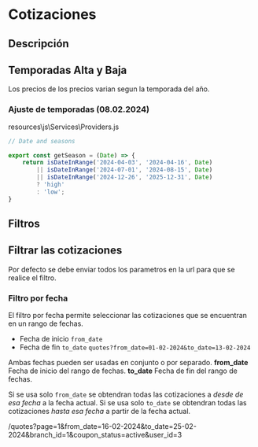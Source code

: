 # Cotizaciones

## Descripción



## Temporadas Alta y Baja
Los precios de los precios varian segun la temporada del año.

### Ajuste de temporadas (08.02.2024)
resources\js\Services\Providers.js

```js
// Date and seasons

export const getSeason = (Date) => {
    return isDateInRange('2024-04-03', '2024-04-16', Date) 
        || isDateInRange('2024-07-01', '2024-08-15', Date)
        || isDateInRange('2024-12-26', '2025-12-31', Date) 
        ? 'high' 
        : 'low';
}
```

## Filtros

## Filtrar las cotizaciones
Por defecto se debe enviar todos los parametros en la url para que se realice el filtro.

### Filtro por fecha
El filtro por fecha permite seleccionar las cotizaciones que se encuentran en un rango de fechas.
* Fecha de inicio `from_date`
* Fecha de fin `to_date`
`quotes?from_date=01-02-2024&to_date=13-02-2024`    

Ambas fechas pueden ser usadas en conjunto o por separado.
**from_date**
Fecha de inicio del rango de fechas.
**to_date**
Fecha de fin del rango de fechas.

Si se usa solo `from_date` se obtendran todas las cotizaciones a *desde de esa fecha* a la fecha actual.
Si se usa solo `to_date` se obtendran todas las cotizaciones *hasta esa fecha* a partir de la fecha actual.

/quotes?page=1&from_date=16-02-2024&to_date=25-02-2024&branch_id=1&coupon_status=active&user_id=3
